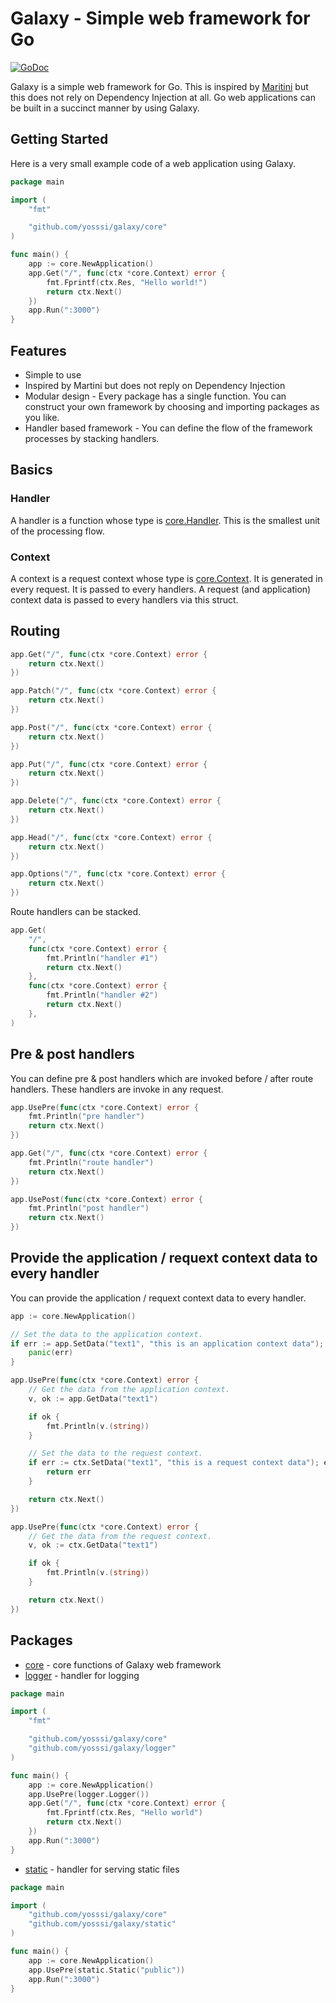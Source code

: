 # Galaxy - Simple web framework for Go

[![GoDoc](http://godoc.org/github.com/yosssi/galaxy?status.png)](http://godoc.org/github.com/yosssi/galaxy)

Galaxy is a simple web framework for Go. This is inspired by [Maritini](https://github.com/go-martini/martini) but this does not rely on Dependency Injection at all. Go web applications can be built in a succinct manner by using Galaxy.

## Getting Started

Here is a very small example code of a web application using Galaxy.

```go
package main

import (
	"fmt"

	"github.com/yosssi/galaxy/core"
)

func main() {
	app := core.NewApplication()
	app.Get("/", func(ctx *core.Context) error {
		fmt.Fprintf(ctx.Res, "Hello world!")
		return ctx.Next()
	})
	app.Run(":3000")
}
```

## Features

* Simple to use
* Inspired by Martini but does not reply on Dependency Injection
* Modular design - Every package has a single function. You can construct your own framework by choosing and importing packages as you like.
* Handler based framework - You can define the flow of the framework processes by stacking handlers.

## Basics

### Handler

A handler is a function whose type is [core.Handler](https://godoc.org/github.com/yosssi/galaxy/core#Handler). This is the smallest unit of the processing flow.

### Context

A context is a request context whose type is [core.Context](https://godoc.org/github.com/yosssi/galaxy/core#Context). It is generated in every request. It is passed to every handlers. A request (and application) context data is passed to every handlers via this struct.

## Routing

```go
app.Get("/", func(ctx *core.Context) error {
	return ctx.Next()
})

app.Patch("/", func(ctx *core.Context) error {
	return ctx.Next()
})

app.Post("/", func(ctx *core.Context) error {
	return ctx.Next()
})

app.Put("/", func(ctx *core.Context) error {
	return ctx.Next()
})

app.Delete("/", func(ctx *core.Context) error {
	return ctx.Next()
})

app.Head("/", func(ctx *core.Context) error {
	return ctx.Next()
})

app.Options("/", func(ctx *core.Context) error {
	return ctx.Next()
})
```

Route handlers can be stacked.

```go
app.Get(
	"/",
	func(ctx *core.Context) error {
		fmt.Println("handler #1")
		return ctx.Next()
	},
	func(ctx *core.Context) error {
		fmt.Println("handler #2")
		return ctx.Next()
	},
)
```

## Pre & post handlers

You can define pre & post handlers which are invoked before / after route handlers. These handlers are invoke in any request.

```go
app.UsePre(func(ctx *core.Context) error {
	fmt.Println("pre handler")
	return ctx.Next()
})

app.Get("/", func(ctx *core.Context) error {
	fmt.Println("route handler")
	return ctx.Next()
})

app.UsePost(func(ctx *core.Context) error {
	fmt.Println("post handler")
	return ctx.Next()
})
```

## Provide the application / requext context data to every handler

You can provide the application / requext context data to every handler.

```go
app := core.NewApplication()

// Set the data to the application context.
if err := app.SetData("text1", "this is an application context data"); err != nil {
	panic(err)
}

app.UsePre(func(ctx *core.Context) error {
	// Get the data from the application context.
	v, ok := app.GetData("text1")

	if ok {
		fmt.Println(v.(string))
	}

	// Set the data to the request context.
	if err := ctx.SetData("text1", "this is a request context data"); err != nil {
		return err
	}

	return ctx.Next()
})

app.UsePre(func(ctx *core.Context) error {
	// Get the data from the request context.
	v, ok := ctx.GetData("text1")

	if ok {
		fmt.Println(v.(string))
	}

	return ctx.Next()
})
```

## Packages

* [core](https://godoc.org/github.com/yosssi/galaxy/core) - core functions of Galaxy web framework
* [logger](https://godoc.org/github.com/yosssi/galaxy/logger) - handler for logging
```go
package main

import (
	"fmt"

	"github.com/yosssi/galaxy/core"
	"github.com/yosssi/galaxy/logger"
)

func main() {
	app := core.NewApplication()
	app.UsePre(logger.Logger())
	app.Get("/", func(ctx *core.Context) error {
		fmt.Fprintf(ctx.Res, "Hello world")
		return ctx.Next()
	})
	app.Run(":3000")
}
```
* [static](https://godoc.org/github.com/yosssi/galaxy/static) - handler for serving static files
```go
package main

import (
	"github.com/yosssi/galaxy/core"
	"github.com/yosssi/galaxy/static"
)

func main() {
	app := core.NewApplication()
	app.UsePre(static.Static("public"))
	app.Run(":3000")
}
```
